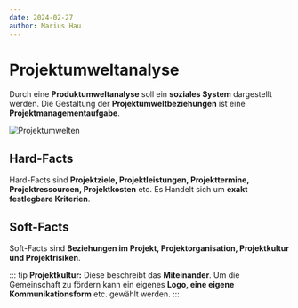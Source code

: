 ```yaml
---
date: 2024-02-27
author: Marius Hau
---
```


# Projektumweltanalyse

Durch eine **Produktumweltanalyse** soll ein **soziales System** dargestellt werden. Die Gestaltung der **Projektumweltbeziehungen** ist eine **Projektmanagementaufgabe**.

![Projektumwelten](/images/projektumweltanalyse.png)

## Hard-Facts

Hard-Facts sind **Projektziele, Projektleistungen, Projekttermine, Projektressourcen, Projektkosten** etc. Es Handelt sich um **exakt festlegbare Kriterien**.

## Soft-Facts

Soft-Facts sind **Beziehungen im Projekt, Projektorganisation, Projektkultur und Projektrisiken**.

::: tip
**Projektkultur:** Diese beschreibt das **Miteinander**.
Um die Gemeinschaft zu fördern kann ein eigenes **Logo, eine eigene Kommunikationsform** etc. gewählt werden.
:::